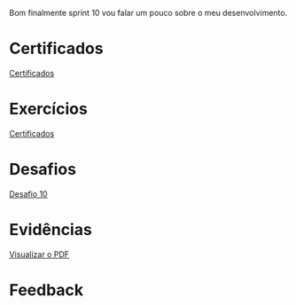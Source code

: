 Bom finalmente sprint 10 vou falar um pouco sobre o meu desenvolvimento.


# Certificados

[Certificados](../Sprint-10/certificados/img/nada.txt)

# Exercícios

[Certificados](../Sprint-10/exercicios/nada.txt)

# Desafios

[Desafio 10](../Sprint-10/Desafio/README.MD)


# Evidências

 


[Visualizar o PDF](../Sprint_10/evidencias/img_pdf/My_dashboard.pdf)


# Feedback

